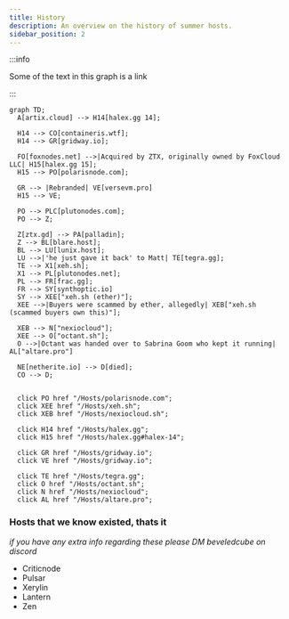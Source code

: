 ```yaml
---
title: History
description: An overview on the history of summer hosts.
sidebar_position: 2
---
```


:::info

Some of the text in this graph is a link

:::

```mermaid
graph TD;
  A[artix.cloud] --> H14[halex.gg 14];

  H14 --> CO[containeris.wtf];
  H14 --> GR[gridway.io];

  FO[foxnodes.net] -->|Acquired by ZTX, originally owned by FoxCloud LLC| H15[halex.gg 15];
  H15 --> PO[polarisnode.com];

  GR --> |Rebranded| VE[versevm.pro]
  H15 --> VE;

  PO --> PLC[plutonodes.com];
  PO --> Z;

  Z[ztx.gd] --> PA[palladin];
  Z --> BL[blare.host];
  BL --> LU[lunix.host];
  LU -->|'he just gave it back' to Matt| TE[tegra.gg];
  TE --> X1[xeh.sh];
  X1 --> PL[plutonodes.net];
  PL --> FR[frac.gg];
  FR --> SY[synthoptic.io]
  SY --> XEE["xeh.sh (ether)"];
  XEE -->|Buyers were scammed by ether, allegedly| XEB["xeh.sh (scammed buyers own this)"];

  XEB --> N["nexiocloud"];
  XEE --> O["octant.sh"];
  O -->|Octant was handed over to Sabrina Goom who kept it running| AL["altare.pro"]

  NE[netherite.io] --> D[died];
  CO --> D;


  click PO href "/Hosts/polarisnode.com";
  click XEE href "/Hosts/xeh.sh";
  click XEB href "/Hosts/nexiocloud.sh";

  click H14 href "/Hosts/halex.gg";
  click H15 href "/Hosts/halex.gg#halex-14";

  click GR href "/Hosts/gridway.io";
  click VE href "/Hosts/gridway.io";

  click TE href "/Hosts/tegra.gg";
  click O href "/Hosts/octant.sh";
  click N href "/Hosts/nexiocloud";
  click AL href "/Hosts/altare.pro";
```

### Hosts that we know existed, thats it
*if you have any extra info regarding these please DM beveledcube on discord*
- Criticnode
- Pulsar
- Xerylin
- Lantern
- Zen